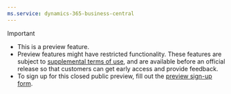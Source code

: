 ```yaml
---
ms.service: dynamics-365-business-central
---
```

> [!IMPORTANT]
> - This is a preview feature.
> - Preview features might have restricted functionality. These features are subject to [supplemental terms of use](https://go.microsoft.com/fwlink/?linkid=2189520), and are available before an official release so that customers can get early access and provide feedback.
> - To sign up for this closed public preview, fill out the [preview sign-up form](https://aka.ms/bcAgentsEarlyAccess).